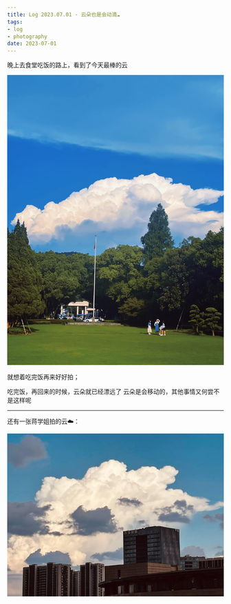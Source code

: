 ```yaml
---
title: Log 2023.07.01 - 云朵也是会动滴☁️
tags:
- log
- photography
date: 2023-07-01
---
```


晚上去食堂吃饭的路上，看到了今天最棒的云

![](log/2023/7/attachments/cloud.png)

就想着吃完饭再来好好拍；

吃完饭，再回来的时候，云朵就已经漂远了 
云朵是会移动的，其他事情又何尝不是这样呢

--- 


还有一张蒋学姐拍的云☁️：

![](log/2023/7/attachments/Pasted%20image%2020230701220633.png)